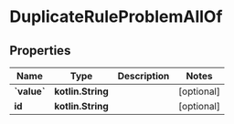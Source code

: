 
# DuplicateRuleProblemAllOf

## Properties
Name | Type | Description | Notes
------------ | ------------- | ------------- | -------------
**&#x60;value&#x60;** | **kotlin.String** |  |  [optional]
**id** | **kotlin.String** |  |  [optional]



